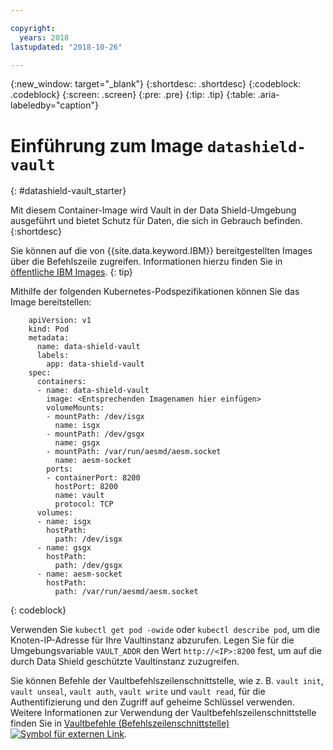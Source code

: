 ```yaml
---

copyright:
  years: 2018
lastupdated: "2018-10-26"

---
```


{:new_window: target="_blank"}
{:shortdesc: .shortdesc}
{:codeblock: .codeblock}
{:screen: .screen}
{:pre: .pre}
{:tip: .tip} 
{:table: .aria-labeledby="caption"}

# Einführung zum Image `datashield-vault`
{: #datashield-vault_starter}


Mit diesem Container-Image wird Vault in der Data Shield-Umgebung ausgeführt und bietet Schutz für Daten, die sich in Gebrauch befinden.
{:shortdesc}

Sie können auf die von {{site.data.keyword.IBM}} bereitgestellten Images über die Befehlszeile zugreifen. Informationen hierzu finden Sie in [öffentliche IBM Images](/docs/services/Registry/registry_public_images.html#public_images).
{: tip}

Mithilfe der folgenden Kubernetes-Podspezifikationen können Sie das Image bereitstellen:

```
    apiVersion: v1
    kind: Pod
    metadata:
      name: data-shield-vault
      labels:
        app: data-shield-vault
    spec:
      containers:
      - name: data-shield-vault
        image: <Entsprechenden Imagenamen hier einfügen>
        volumeMounts:
        - mountPath: /dev/isgx
          name: isgx
        - mountPath: /dev/gsgx
          name: gsgx
        - mountPath: /var/run/aesmd/aesm.socket
          name: aesm-socket
        ports:
        - containerPort: 8200
          hostPort: 8200
          name: vault
          protocol: TCP
      volumes:
      - name: isgx
        hostPath:
          path: /dev/isgx
      - name: gsgx
        hostPath:
          path: /dev/gsgx
      - name: aesm-socket
        hostPath:
          path: /var/run/aesmd/aesm.socket
```
{: codeblock}    
    
Verwenden Sie `kubectl get pod -owide` oder `kubectl describe pod`, um die Knoten-IP-Adresse für Ihre Vaultinstanz abzurufen. Legen Sie für die Umgebungsvariable `VAULT_ADDR` den Wert `http://<IP>:8200` fest, um auf die durch Data Shield geschützte Vaultinstanz zuzugreifen.

Sie können Befehle der Vaultbefehlszeilenschnittstelle, wie z. B. `vault init`, `vault unseal`, `vault auth`, `vault write` und `vault read`, für die Authentifizierung und den Zugriff auf geheime Schlüssel verwenden. Weitere Informationen zur Verwendung der Vaultbefehlszeilenschnittstelle finden Sie in [Vaultbefehle (Befehlszeilenschnittstelle) ![Symbol für externen Link](../../../icons/launch-glyph.svg "Symbol für externen Link")](https://www.vaultproject.io/docs/commands/index.html).
